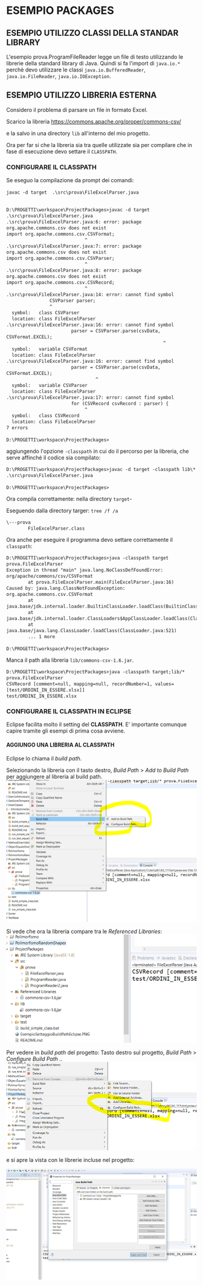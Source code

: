 # ESEMPIO PACKAGES

## ESEMPIO UTILIZZO CLASSI DELLA STANDAR LIBRARY

L'esempio prova.ProgramFileReader legge un file di testo utilizzando 
le librerie della standard library di Java. Quindi si fa l'import di `java.io.*` perchè devo utilizzare le classi `java.io.BufferedReader`, 
`java.io.FileReader`, `java.io.IOException`.

## ESEMPIO UTILIZZO LIBRERIA ESTERNA

Considero il problema di parsare un file in formato Excel. 

Scarico la libreria https://commons.apache.org/proper/commons-csv/

e la salvo in una directory `lib` all'interno del mio progetto.

Ora per far si che la libreria sia tra quelle utilizzate sia per compilare che in fase di esecuzione devo settare il `CLASSPATH`.

### CONFIGURARE IL CLASSPATH

Se eseguo la compilazione da prompt dei comandi:

`javac -d target  .\src\prova\FileExcelParser.java`

```

D:\PROGETTI\workspace\ProjectPackages>javac -d target  .\src\prova\FileExcelParser.java
.\src\prova\FileExcelParser.java:6: error: package org.apache.commons.csv does not exist
import org.apache.commons.csv.CSVFormat;
                             ^
.\src\prova\FileExcelParser.java:7: error: package org.apache.commons.csv does not exist
import org.apache.commons.csv.CSVParser;
                             ^
.\src\prova\FileExcelParser.java:8: error: package org.apache.commons.csv does not exist
import org.apache.commons.csv.CSVRecord;
                             ^
.\src\prova\FileExcelParser.java:14: error: cannot find symbol
                CSVParser parser;
                ^
  symbol:   class CSVParser
  location: class FileExcelParser
.\src\prova\FileExcelParser.java:16: error: cannot find symbol
                        parser = CSVParser.parse(csvData, CSVFormat.EXCEL);
                                                          ^
  symbol:   variable CSVFormat
  location: class FileExcelParser
.\src\prova\FileExcelParser.java:16: error: cannot find symbol
                        parser = CSVParser.parse(csvData, CSVFormat.EXCEL);
                                 ^
  symbol:   variable CSVParser
  location: class FileExcelParser
.\src\prova\FileExcelParser.java:17: error: cannot find symbol
                        for (CSVRecord csvRecord : parser) {
                             ^
  symbol:   class CSVRecord
  location: class FileExcelParser
7 errors

D:\PROGETTI\workspace\ProjectPackages>

```

aggiungendo l'opzione `-classpath` in cui do il percorso per la libreria, che serve affinché il codice sia compilato: 

```
D:\PROGETTI\workspace\ProjectPackages>javac -d target -classpath lib\* .\src\prova\FileExcelParser.java

D:\PROGETTI\workspace\ProjectPackages>

```

Ora compila correttamente: nella directory `target`-

Eseguendo dalla directory targer: `tree /f /a`

```
\---prova
        FileExcelParser.class
```

Ora anche per eseguire il programma devo settare correttamente il `classpath`:

```
D:\PROGETTI\workspace\ProjectPackages>java -classpath target prova.FileExcelParser
Exception in thread "main" java.lang.NoClassDefFoundError: org/apache/commons/csv/CSVFormat
        at prova.FileExcelParser.main(FileExcelParser.java:16)
Caused by: java.lang.ClassNotFoundException: org.apache.commons.csv.CSVFormat
        at java.base/jdk.internal.loader.BuiltinClassLoader.loadClass(BuiltinClassLoader.java:583)
        at java.base/jdk.internal.loader.ClassLoaders$AppClassLoader.loadClass(ClassLoaders.java:178)
        at java.base/java.lang.ClassLoader.loadClass(ClassLoader.java:521)
        ... 1 more

D:\PROGETTI\workspace\ProjectPackages>

```

Manca il path alla libreria `lib/commons-csv-1.6.jar`. 

```
D:\PROGETTI\workspace\ProjectPackages>java -classpath target;lib/* prova.FileExcelParser
CSVRecord [comment=null, mapping=null, recordNumber=1, values=[test/ORDINI_IN_ESSERE.xlsx]]
test/ORDINI_IN_ESSERE.xlsx
```

### CONFIGURARE IL CLASSPATH IN ECLIPSE

Eclipse facilita molto il setting del **CLASSPATH**.
E' importante comunque capire tramite gli esempi di prima 
cosa avviene.

#### AGGIUNGO UNA LIBRERIA AL CLASSPATH
Eclipse lo chiama il *build path*.

Selezionando la libreria con il tasto destro, *Build Path* > *Add to Build Path* per aggiungere al libreria al build path.
![EsempioSettaggioBuildPathEclipse](./EsempioSettaggioBuildPathEclipse.PNG)

Si vede che ora la libreria compare tra le *Referenced Libraries*:
![EsempioSettaggioBuildPathEclipse_eseguito](./EsempioSettaggioBuildPathEclipse_eseguito.PNG)

Per vedere in *build path* del progetto:
Tasto destro sul progetto, *Build Path* > *Configure Build Path ..* 
![ViewBuildPathEclipse_selection.PNG](ViewBuildPathEclipse_selection.PNG)

e si apre la vista con le librerie incluse nel progetto:

![ViewBuildPathEclipse.PNG](ViewBuildPathEclipse.PNG)











 






